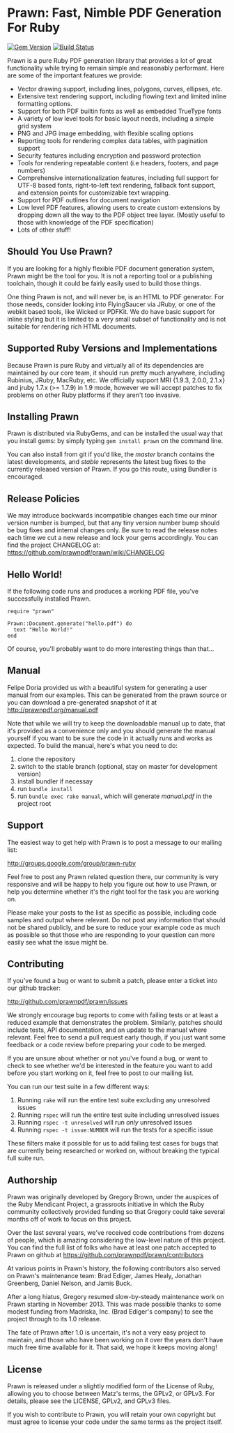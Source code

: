 # Prawn: Fast, Nimble PDF Generation For Ruby

[![Gem Version](https://badge.fury.io/rb/prawn.png)](http://badge.fury.io/rb/prawn)
[![Build Status](https://secure.travis-ci.org/prawnpdf/prawn.png)](http://travis-ci.org/prawnpdf/prawn)

Prawn is a pure Ruby PDF generation library that provides a lot of great functionality while trying to remain simple and reasonably performant. Here are some of the important features we provide:

* Vector drawing support, including lines, polygons, curves, ellipses, etc.
* Extensive text rendering support, including flowing text and limited inline formatting options. 
* Support for both PDF builtin fonts as well as embedded TrueType fonts
* A variety of low level tools for basic layout needs, including a simple grid system
* PNG and JPG image embedding, with flexible scaling options
* Reporting tools for rendering complex data tables, with pagination support
* Security features including encryption and password protection
* Tools for rendering repeatable content (i.e headers, footers, and page numbers)
* Comprehensive internationalization features, including full support for UTF-8 based fonts, right-to-left text rendering, fallback font support, and extension points for customizable text wrapping.
* Support for PDF outlines for document navigation
* Low level PDF features, allowing users to create custom extensions by dropping down all the way to the PDF object tree layer. (Mostly useful to those with knowledge of the PDF specification)
* Lots of other stuff!

## Should You Use Prawn?

If you are looking for a highly flexible PDF document generation system, Prawn might be the tool for you. It is not a reporting tool or a publishing toolchain, though it could be fairly easily used to build those things.

One thing Prawn is not, and will never be, is an HTML to PDF generator. For those needs, consider looking into FlyingSaucer via JRuby, or one of the webkit based tools, like Wicked or PDFKit. We do have basic support for inline styling but it is limited to a very small subset of functionality and is not suitable for rendering rich HTML documents.

## Supported Ruby Versions and Implementations

Because Prawn is pure Ruby and virtually all of its dependencies are maintained
by our core team, it should run pretty much anywhere, including Rubinius, JRuby,
MacRuby, etc. We officially support MRI {1.9.3, 2.0.0, 2.1.x} and jruby 1.7.x
(>= 1.7.9) in 1.9 mode, however we will accept patches to fix problems on other 
Ruby platforms if they aren't too invasive.

## Installing Prawn

Prawn is distributed via RubyGems, and can be installed the usual way that you install gems: by simply typing `gem install prawn` on the command line. 

You can also install from git if you'd like, the _master_ branch contains the latest developments, and _stable_ represents the latest bug fixes to the currently released version of Prawn. If you go this route, using Bundler is encouraged.

## Release Policies

We may introduce backwards incompatible changes each time our minor version number is bumped, but that any tiny version number bump should be bug fixes and internal changes only. Be sure to read the release notes each time we cut a new release and lock your gems accordingly. You can find the project CHANGELOG at: https://github.com/prawnpdf/prawn/wiki/CHANGELOG

## Hello World!

If the following code runs and produces a working PDF file, you've successfully installed Prawn.

    require "prawn"

    Prawn::Document.generate("hello.pdf") do
      text "Hello World!"
    end

Of course, you'll probably want to do more interesting things than that...

## Manual

Felipe Doria provided us with a beautiful system for generating a user manual from our examples. This can be generated from the prawn source or you can download a pre-generated snapshot of it at http://prawnpdf.org/manual.pdf

Note that while we will try to keep the downloadable manual up to date, that it's provided as a convenience only and you should generate the manual yourself if you want to be sure the code in it actually runs and works as expected. To build the manual, here's what you need to do:

1. clone the repository
2. switch to the stable branch (optional, stay on master for development version)
3. install bundler if necessay
4. run `bundle install`
5. run `bundle exec rake manual`, which will generate _manual.pdf_ in the project root

## Support 

The easiest way to get help with Prawn is to post a message to our mailing list:

<http://groups.google.com/group/prawn-ruby>

Feel free to post any Prawn related question there, our community is very responsive and will be happy to help you figure out how to use Prawn, or help you determine whether it's the right tool for the task you are working on.

Please make your posts to the list as specific as possible, including code samples and output where relevant. Do not post any information that should not be shared publicly, and be sure to reduce your example code as much as possible so that those who are responding to your question can more easily see what the issue might be.

## Contributing

If you've found a bug or want to submit a patch, please enter a ticket into our github tracker:

<http://github.com/prawnpdf/prawn/issues>

We strongly encourage bug reports to come with failing tests or at least a reduced example that demonstrates the problem. Similarly, patches should include tests, API documentation, and an update to the manual where relevant. Feel free to send a pull request early though, if you just want some feedback or a code review before preparing your code to be merged.

If you are unsure about whether or not you've found a bug, or want to check to see whether we'd be interested in the feature you want to add before you start working on it, feel free to post to our mailing list.

You can run our test suite in a few different ways:

1. Running `rake` will run the entire test suite excluding any unresolved issues
2. Running `rspec` will run the entire test suite including unresolved issues
3. Running `rspec -t unresolved` will run *only* unresolved issues
4. Running `rspec -t issue:NUMBER` will run the tests for a specific issue

These filters make it possible for us to add failing test cases for bugs that
are currently being researched or worked on, without breaking the typical
full suite run.

## Authorship

Prawn was originally developed by Gregory Brown, under the auspices of the Ruby
Mendicant Project, a grassroots initiative in which the Ruby community
collectively provided funding so that Gregory could take several months off of
work to focus on this project.

Over the last several years, we've received code contributions from dozens of
people, which is amazing considering the low-level nature of this project. You can find the full list of folks 
who have at least one patch accepted to Prawn on github at https://github.com/prawnpdf/prawn/contributors

At various points in Prawn's history, the following contributors also served on
Prawn's maintenance team: Brad Ediger, James Healy, Jonathan Greenberg, 
Daniel Nelson, and Jamis Buck.

After a long hiatus, Gregory resumed slow-by-steady maintenance work on Prawn
starting in November 2013. This was made possible thanks to some modest
funding from Madriska, Inc. (Brad Ediger's company) to see the project
through to its 1.0 release.

The fate of Prawn after 1.0 is uncertain, it's not a very easy project 
to maintain, and those who have been working on it over the years
don't have much free time available for it. That said, we hope it
keeps moving along!

## License

Prawn is released under a slightly modified form of the License of Ruby, allowing you to choose between Matz's terms, the GPLv2, or GPLv3. For details, please see the LICENSE, GPLv2, and GPLv3 files.

If you wish to contribute to Prawn, you will retain your own copyright but must agree to license your code under the same terms as the project itself.
